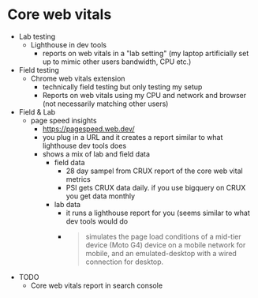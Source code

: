 # Core web vitals

-   Lab testing
    -   Lighthouse in dev tools
        -   reports on web vitals in a "lab setting" (my laptop artificially set up to mimic other users bandwidth, CPU etc.)
-   Field testing
    -   Chrome web vitals extension
        -   technically field testing but only testing my setup
        -   Reports on web vitals using my CPU and network and browser (not necessarily matching other users)
-   Field & Lab
    -   page speed insights
        -   https://pagespeed.web.dev/
        -   you plug in a URL and it creates a report similar to what lighthouse dev tools does
        -   shows a mix of lab and field data
            -   field data
                -   28 day sampel from CRUX report of the core web vital metrics
                -   PSI gets CRUX data daily. if you use bigquery on CRUX you get data monthly
            -   lab data
                -   it runs a lighthouse report for you (seems similar to what dev tools would do
                -   > simulates the page load conditions of a mid-tier device (Moto G4) device on a mobile network for mobile, and an emulated-desktop with a wired connection for desktop.
-   TODO
    -   Core web vitals report in search console
